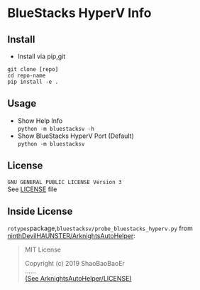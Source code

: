 # BlueStacks HyperV Info

## Install

* Install via pip,git

```shell
git clone [repo]
cd repo-name
pip install -e .
```

## Usage
* Show Help Info  
  `python -m bluestacksv -h`  
* Show BlueStacks HyperV Port (Default)  
  `python -m bluestacksv`

## License

`GNU GENERAL PUBLIC LICENSE Version 3`  
See [LICENSE](LICENSE) file

## Inside License

`rotypes`package,`bluestacksv/probe_bluestacks_hyperv.py`
from [ninthDevilHAUNSTER/ArknightsAutoHelper](https://github.com/ninthDevilHAUNSTER/ArknightsAutoHelper):


> MIT License
>
> Copyright (c) 2019 ShaoBaoBaoEr  
> ......  
> [(See ArknightsAutoHelper/LICENSE)](https://github.om/ninthDevilHAUNSTER/ArknightsAutoHelper/blob/master/LICENSE)